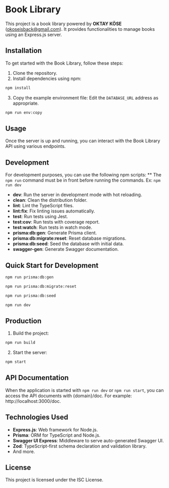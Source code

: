 # Book Library

This project is a book library powered by **OKTAY KÖSE** (okoseisback@gmail.com). It provides functionalities to manage books using an Express.js server.

## Installation

To get started with the Book Library, follow these steps:

1. Clone the repository.
2. Install dependencies using npm:

```bash
npm install
```

3. Copy the example environment file:
Edit the `DATABASE_URL` address as appropriate.

```bash
npm run env:copy
```

## Usage

Once the server is up and running, you can interact with the Book Library API using various endpoints.

## Development

For development purposes, you can use the following npm scripts:
** The `npm run` command must be in front before running the commands. Ex: `npm run dev`

- **dev**: Run the server in development mode with hot reloading.
- **clean**: Clean the distribution folder.
- **lint**: Lint the TypeScript files.
- **lint:fix**: Fix linting issues automatically.
- **test**: Run tests using Jest.
- **test:cov**: Run tests with coverage report.
- **test:watch**: Run tests in watch mode.
- **prisma:db:gen**: Generate Prisma client.
- **prisma:db:migrate:reset**: Reset database migrations.
- **prisma:db:seed**: Seed the database with initial data.
- **swagger-gen**: Generate Swagger documentation.

## Quick Start for Development

```bash
npm run prisma:db:gen
```

```bash
npm run prisma:db:migrate:reset
```

```bash
npm run prisma:db:seed
```

```bash
npm run dev
```

## Production

1. Build the project:

```bash
npm run build
```

2. Start the server:

```bash
npm start
```

## API Documentation

When the application is started with `npm run dev` or `npm run start`, you can access the API documents with {domain}/doc. For example: http://localhost:3000/doc.

## Technologies Used

- **Express.js**: Web framework for Node.js.
- **Prisma**: ORM for TypeScript and Node.js.
- **Swagger UI Express**: Middleware to serve auto-generated Swagger UI.
- **Zod**: TypeScript-first schema declaration and validation library.
- And more.

## License

This project is licensed under the ISC License.